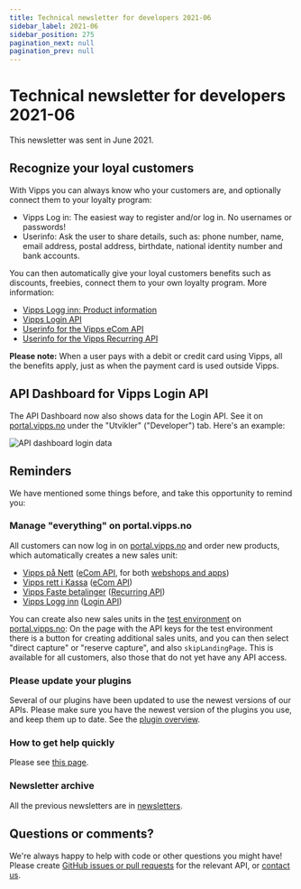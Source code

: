 ```yaml
---
title: Technical newsletter for developers 2021-06
sidebar_label: 2021-06
sidebar_position: 275
pagination_next: null
pagination_prev: null
---
```


# Technical newsletter for developers 2021-06

This newsletter was sent in June 2021.

## Recognize your loyal customers

With Vipps you can always know who your customers are, and optionally connect
them to your loyalty program:

* Vipps Log in: The easiest way to register and/or log in. No usernames or passwords!
* Userinfo: Ask the user to share details, such as:
  phone number, name, email address, postal address, birthdate, national identity number and bank accounts.

You can then automatically give your loyal customers benefits such as
discounts, freebies, connect them to your own loyalty program.
More information:

* [Vipps Logg inn: Product information](https://vipps.no/produkter-og-tjenester/bedrift/logg-inn-med-vipps/logg-inn-med-vipps/)
* [Vipps Login API](https://developer.vippsmobilepay.com/docs/APIs/login-api)
* [Userinfo for the Vipps eCom API](https://developer.vippsmobilepay.com/docs/APIs/ecom-api/vipps-ecom-api#userinfo)
* [Userinfo for the Vipps Recurring API](https://developer.vippsmobilepay.com/docs/APIs/recurring-api/vipps-recurring-api#userinfo)

**Please note:** When a user pays with a debit or credit card using Vipps,
all the benefits apply, just as when the payment card is used outside Vipps.

## API Dashboard for Vipps Login API

The API Dashboard now also shows data for the Login API.
See it on
[portal.vipps.no](https://portal.vipps.no)
under the "Utvikler" ("Developer") tab.
Here's an example:

![API dashboard login data](images/2021-06-api-dashboard-login-example.png)

## Reminders

We have mentioned some things before, and take this opportunity to remind you:

### Manage "everything" on portal.vipps.no

All customers can now log in on
[portal.vipps.no](https://portal.vipps.no)
and order new products, which automatically creates a new sales unit:

* [Vipps på Nett](https://vipps.no/produkter-og-tjenester/bedrift/ta-betalt-paa-nett/ta-betalt-paa-nett/)
  ([eCom API](https://developer.vippsmobilepay.com/docs/APIs/ecom-api),
  for both
  [webshops and apps](https://vipps.no/produkter-og-tjenester/bedrift/ta-betalt-paa-nett/ta-betalt-paa-nett/))
* [Vipps rett i Kassa](https://vipps.no/produkter-og-tjenester/bedrift/ta-betalt-i-butikk/vipps-i-kassa/)
  ([eCom API](https://developer.vippsmobilepay.com/docs/APIs/ecom-api))
* [Vipps Faste betalinger](https://vipps.no/produkter-og-tjenester/bedrift/faste-betalinger/faste-betalinger/)
  ([Recurring API](https://developer.vippsmobilepay.com/docs/APIs/recurring-api))
* [Vipps Logg inn](https://vipps.no/produkter-og-tjenester/bedrift/logg-inn-med-vipps/logg-inn-med-vipps/)
  ([Login API](https://developer.vippsmobilepay.com/docs/APIs/login-api))

You can create also new sales units in the
[test environment](../test-environment.md)
on
[portal.vipps.no](https://portal.vipps.no):
On the page with the API keys for the test environment there is a button
for creating additional sales units, and you can then select
"direct capture" or "reserve capture", and also `skipLandingPage`.
This is available for all customers, also those that do not yet have any API access.

### Please update your plugins

Several of our plugins have been updated to use the newest versions of
our APIs. Please make sure you have the newest version of the plugins
you use, and keep them up to date. See the
[plugin overview](https://developer.vippsmobilepay.com/docs/plugins).

### How to get help quickly

Please see
[this page](https://developer.vippsmobilepay.com/docs/contact).

### Newsletter archive

All the previous newsletters are in
[newsletters](https://developer.vippsmobilepay.com/docs/newsletters).

## Questions or comments?

We're always happy to help with code or other questions you might have!
Please create [GitHub issues or pull requests](https://github.com/vippsas)
for the relevant API,
or [contact us](https://developer.vippsmobilepay.com/docs/contact).
